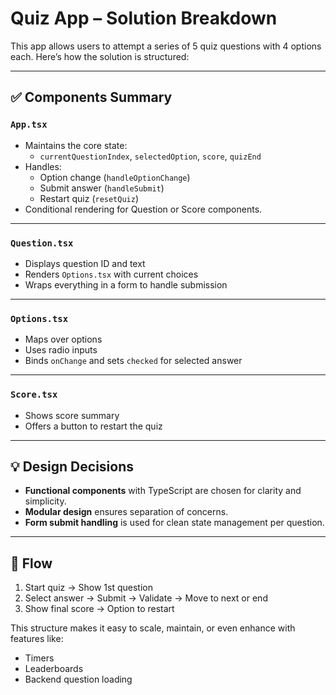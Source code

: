 # Quiz App – Solution Breakdown

This app allows users to attempt a series of 5 quiz questions with 4 options each. Here’s how the solution is structured:

---

## ✅ Components Summary

### `App.tsx`
- Maintains the core state:
  - `currentQuestionIndex`, `selectedOption`, `score`, `quizEnd`
- Handles:
  - Option change (`handleOptionChange`)
  - Submit answer (`handleSubmit`)
  - Restart quiz (`resetQuiz`)
- Conditional rendering for Question or Score components.

---

### `Question.tsx`
- Displays question ID and text
- Renders `Options.tsx` with current choices
- Wraps everything in a form to handle submission

---

### `Options.tsx`
- Maps over options
- Uses radio inputs
- Binds `onChange` and sets `checked` for selected answer

---

### `Score.tsx`
- Shows score summary
- Offers a button to restart the quiz

---

## 💡 Design Decisions
- **Functional components** with TypeScript are chosen for clarity and simplicity.
- **Modular design** ensures separation of concerns.
- **Form submit handling** is used for clean state management per question.

---

## 🔄 Flow
1. Start quiz → Show 1st question
2. Select answer → Submit → Validate → Move to next or end
3. Show final score → Option to restart

This structure makes it easy to scale, maintain, or even enhance with features like:
- Timers
- Leaderboards
- Backend question loading
